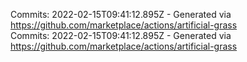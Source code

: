 Commits: 2022-02-15T09:41:12.895Z - Generated via https://github.com/marketplace/actions/artificial-grass
<br>
Commits: 2022-02-15T09:41:12.895Z - Generated via https://github.com/marketplace/actions/artificial-grass
<br>
